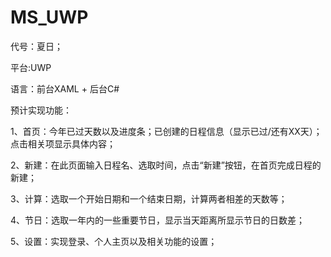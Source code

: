 # MS_UWP   
代号：夏日；  

平台:UWP  

语言：前台XAML + 后台C#  

预计实现功能：  

1、首页：今年已过天数以及进度条；已创建的日程信息（显示已过/还有XX天）；点击相关项显示具体内容；  

2、新建：在此页面输入日程名、选取时间，点击“新建”按钮，在首页完成日程的新建；  

3、计算：选取一个开始日期和一个结束日期，计算两者相差的天数等；  

4、节日：选取一年内的一些重要节日，显示当天距离所显示节日的日数差；  

5、设置：实现登录、个人主页以及相关功能的设置；  

